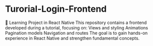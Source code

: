 # Turorial-Login-Frontend
📱 Learning Project in React Native This repository contains a frontend developed during a tutorial, focusing on:  Views and styling  Animations  Pagination models  Navigation and routes  The goal is to gain hands-on experience in React Native and strengthen fundamental concepts. 
